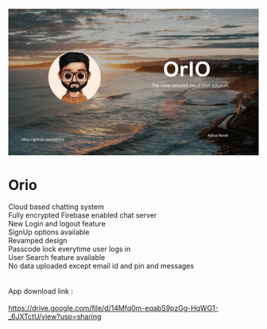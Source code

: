 
![](https://github.com/adi323/Orio/blob/main/page01.jpg)

# Orio
Cloud based chatting system<br />
Fully encrypted Firebase enabled chat server<br />
New Login and logout feature<br />
SignUp options available<br />
Revamped design<br />
Passcode lock everytime user logs in<br />
User Search feature available<br />
No data uploaded except email id and pin and messages<br />
<br />
<br />
App download link : <br />
<br />
https://drive.google.com/file/d/14Mfq0m-eqabS9pzGg-HqWG1-_6JXTctU/view?usp=sharing
